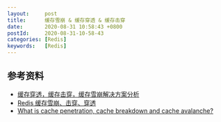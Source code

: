 ```yaml
---
layout:     post
title:      缓存雪崩 & 缓存穿透 & 缓存击穿
date:       2020-08-31 10:58:43 +0800
postId:     2020-08-31-10-58-43
categories: [Redis]
keywords:   [Redis]
---
```



## 参考资料

* [缓存穿透，缓存击穿，缓存雪崩解决方案分析](https://blog.csdn.net/zeb_perfect/article/details/54135506)
* [Redis 缓存雪崩、击穿、穿透](https://segmentfault.com/a/1190000022029639)
* [What is cache penetration, cache breakdown and cache avalanche?](https://www.pixelstech.net/article/1586522853-What-is-cache-penetration-cache-breakdown-and-cache-avalanche)
